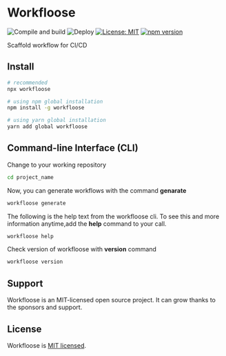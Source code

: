 # Workfloose

![Compile and build](https://github.com/iamando/workfloose/actions/workflows/ci.yml/badge.svg)
![Deploy](https://github.com/iamando/workfloose/actions/workflows/cd.yml/badge.svg)
[![License: MIT](https://img.shields.io/badge/License-MIT-green.svg)](https://opensource.org/licenses/MIT)
[![npm version](https://badge.fury.io/js/workfloose.svg)](https://badge.fury.io/js/workfloose)

Scaffold workflow for CI/CD

## Install

```bash
# recommended
npx workfloose

# using npm global installation
npm install -g workfloose

# using yarn global installation
yarn add global workfloose
```

## Command-line Interface (CLI)

Change to your working repository

```bash
cd project_name
```

Now, you can generate workflows with the command **genarate**

```bash
workfloose generate
```

The following is the help text from the workfloose cli. To see this and more information anytime,add the **help** command to your call.

```bash
workfloose help
```

Check version of workfloose with **version** command

```bash
workfloose version
```

## Support

Workfloose is an MIT-licensed open source project. It can grow thanks to the sponsors and support.

## License

Workfloose is [MIT licensed](LICENSE).
